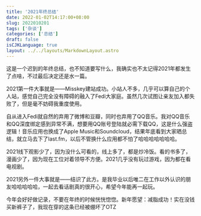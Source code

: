 ```yaml
---
title: '2021年终总结'
date: 2022-01-02T14:17:00+08:00
slug: 2022010201
tags: ['杂谈']
categories: ['总结']
draft: false
isCJKLanguage: true
layout: ../../layouts/MarkdownLayout.astro
---
```


这是一个迟到的年终总结，也不知道要写什么，我确实也不太记得2021年都发生了点啥，不过最后决定还是水一篇。

2021第一件大事就是——Misskey建站成功。小站人不多，几乎可以算自己的个人站，感觉自己完全没有障碍的融入了Fedi大家庭。虽然几次试图让亲友加入都失败了，但是毫不妨碍我重度使用。

自从进入Fedi就自然的弃用了微博和豆瓣，同时也弃用了QQ音乐。我对QQ音乐和QQ深度绑定感到异常不满，想要用QQ账号登陆就必需下载QQ，这是什么强盗逻辑！音乐应用也换成了Apple Music和Soundcloud，结果年底看到大家晒总结，就立马去下了last.fm，以后不管换什么应用都不怕了哈哈哈哈哈哈哈。

2021线下观影少了，因为没什么可看的，线上多了，都是炒冷饭。看的书多了，漫画少了，因为现在工位对着领导不方便。2021几乎没有玩过游戏，因为都在看电视剧。

2021另外一件大事就是——结识了此方。是我毕业以后唯二在工作以外认识的朋友哈哈哈哈哈，一起去看话剧真的很开心，希望今年能再一起玩。

今年会好好做记录，不要在年终的时候恍恍惚惚。新年愿望：减脂成功！实在没钱买新裤子了，我现在穿的这条已经被绷坏了OTZ
